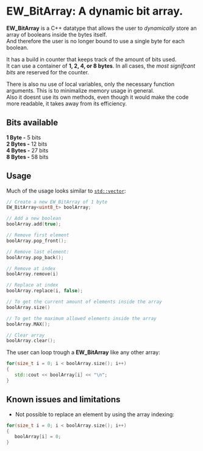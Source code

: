 # EW_BitArray: A dynamic bit array.

**EW_BitArray** is a C++ datatype that allows the user to _dynamically_ store an array of booleans inside the bytes itself.  
And therefore the user is no longer bound to use a single byte for each boolean.  
  
It has a build in counter that keeps track of the amount of bits used.  
It can use a container of **1, 2, 4, or 8 bytes**. In all cases, the _most signifcant bits_ are reserved for the counter.

There is also nu use of local variables, only the necessary function arguments. This is to minimalize memory usage in general.  
Also it doesnt use its own methods, even though it would make the code more readable, it takes away from its efficiency.
  
## Bits available
**1 Byte -** 5 bits  
**2 Bytes -** 12 bits  
**4 Bytes -** 27 bits  
**8 Bytes -** 58 bits

## Usage
Much of the usage looks similar to [`std::vector`](https://en.cppreference.com/w/cpp/container/vector):
```cpp
// Create a new EW_BitArray of 1 byte
EW_BitArray<uint8_t> boolArray;

// Add a new boolean
boolArray.add(true);

// Remove first element
boolArray.pop_front();

// Remove last element:
boolArray.pop_back();

// Remove at index
boolArray.remove(i)

// Replace at index
boolArray.replace(i, false);

// To get the current amount of elements inside the array
boolArray.size()

// To get the maximum allowed elements inside the array
boolArray.MAX();

// Clear array
boolArray.clear();
```
The user can loop trough a **EW_BitArray** like any other array:
```cpp
for(size_t i = 0; i < boolArray.size(); i++)
{
   std::cout << boolArray[i] << "\n";
}
```

## Known issues and limitations
- Not possible to replace an element by using the array indexing:
```cpp
for(size_t i = 0; i < boolArray.size(); i++)
{
   boolArray[i] = 0;
}
```

